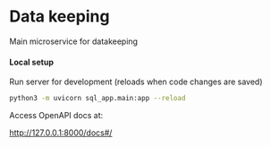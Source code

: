 # Data keeping
Main microservice for datakeeping


#### Local setup


Run server for development (reloads when code changes are saved)

```bash
python3 -m uvicorn sql_app.main:app --reload
```

Access OpenAPI docs at:

http://127.0.0.1:8000/docs#/